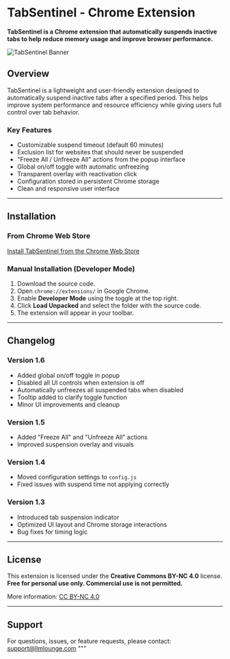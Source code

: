 # TabSentinel - Chrome Extension

**TabSentinel is a Chrome extension that automatically suspends inactive tabs to help reduce memory usage and improve browser performance.**

![TabSentinel Banner](https://www.llmlounge.com/tabsentinel/tabsentinel.jpg)

## Overview

TabSentinel is a lightweight and user-friendly extension designed to automatically suspend inactive tabs after a specified period. This helps improve system performance and resource efficiency while giving users full control over tab behavior.

### Key Features

- Customizable suspend timeout (default 60 minutes)
- Exclusion list for websites that should never be suspended
- "Freeze All / Unfreeze All" actions from the popup interface
- Global on/off toggle with automatic unfreezing
- Transparent overlay with reactivation click
- Configuration stored in persistent Chrome storage
- Clean and responsive user interface

---

## Installation

### From Chrome Web Store

[Install TabSentinel from the Chrome Web Store](https://chromewebstore.google.com/detail/flhkincklolocahijdbecbmlkdnjpmhc?utm_source=item-share-cb)

### Manual Installation (Developer Mode)

1. Download the source code.
2. Open `chrome://extensions/` in Google Chrome.
3. Enable **Developer Mode** using the toggle at the top right.
4. Click **Load Unpacked** and select the folder with the source code.
5. The extension will appear in your toolbar.

---

## Changelog

### Version 1.6

- Added global on/off toggle in popup
- Disabled all UI controls when extension is off
- Automatically unfreezes all suspended tabs when disabled
- Tooltip added to clarify toggle function
- Minor UI improvements and cleanup

### Version 1.5

- Added "Freeze All" and "Unfreeze All" actions
- Improved suspension overlay and visuals

### Version 1.4

- Moved configuration settings to `config.js`
- Fixed issues with suspend time not applying correctly

### Version 1.3

- Introduced tab suspension indicator
- Optimized UI layout and Chrome storage interactions
- Bug fixes for timing logic

---

## License

This extension is licensed under the **Creative Commons BY-NC 4.0** license.  
**Free for personal use only. Commercial use is not permitted.**

More information: [CC BY-NC 4.0](https://creativecommons.org/licenses/by-nc/4.0/)

---

## Support

For questions, issues, or feature requests, please contact: [support@llmlounge.com](mailto:support@llmlounge.com)
"""

